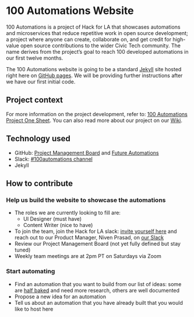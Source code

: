 # 100 Automations Website

100 Automations is a project of Hack for LA that showcases automations and microservices that reduce repetitive work in open source development; a project where anyone can create, collaborate on, and get credit for high-value open source contributions to the wider Civic Tech community. The name derives from the project’s goal to reach 100 developed automations in our first twelve months.

The 100 Automations website is going to be a standard [Jekyll](https://jekyllrb.com/) site hosted right here on [GitHub pages](https://pages.github.com/).  We will be providing further instructions after we have our first initial code.

## Project context
For more information on the project development, refer to: [100 Automations Project One Sheet](https://github.com/100Automations/Website/blob/master/100Automations_Project_One_Sheet.pdf). You can also read more about our project on our [Wiki](https://github.com/100Automations/Website/wiki).

## Technology used

- GitHub: [Project Management Board](https://github.com/100Automations/Website/projects) and [Future Automations](https://github.com/100Automations/futureautomations/projects/1)
- Slack: [#100automations channel](https://hackforla.slack.com/archives/CV7QGL66B)
- Jekyll

## How to contribute

### Help us build the website to showcase the automations
- The roles we are currently looking to fill are:
  - UI Designer (must have)
  - Content Writer (nice to have)
- To join the team, join the Hack for LA slack: [invite yourself here](https://hackforla.org/slack) and
reach out to our Product Manager, Niven Prasad, on [our Slack](https://hackforla.slack.com/team/U015R4RTDJA)
- Review our Project Management Board (not yet fully defined but stay tuned)
- Weekly team meetings are at 2pm PT on Saturdays via Zoom

### Start automating 
- Find an automation that you want to build from our list of ideas: some are [half baked](https://github.com/100Automations/futureautomations/projects/1#column-9876971) and need more research, others are well documented
- Propose a new idea for an automation
- Tell us about an automation that you have already built that you would like to host here

